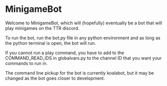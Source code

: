 # MinigameBot
Welcome to MinigameBot, which will (hopefully) eventually be a
bot that will play minigames on the TTR discord.

To run the bot, run the bot.py file in any python environment and as long
as the python terminal is open, the bot will run.

If you cannot run a play command, you have to add to the COMMAND_READ_IDS
in globalvars.py to the channel ID that you want your commands to run in.

The command line pickup for the bot is currently koalabot, but it may be
changed as the bot goes closer to development.



